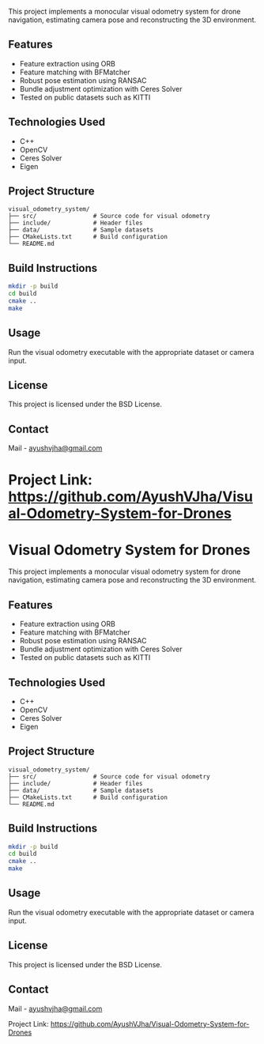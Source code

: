 This project implements a monocular visual odometry system for drone navigation, estimating camera pose and reconstructing the 3D environment.

## Features

- Feature extraction using ORB
- Feature matching with BFMatcher
- Robust pose estimation using RANSAC
- Bundle adjustment optimization with Ceres Solver
- Tested on public datasets such as KITTI

## Technologies Used

- C++
- OpenCV
- Ceres Solver
- Eigen

## Project Structure

```
visual_odometry_system/
├── src/                # Source code for visual odometry
├── include/            # Header files
├── data/               # Sample datasets
├── CMakeLists.txt      # Build configuration
└── README.md
```

## Build Instructions

```bash
mkdir -p build
cd build
cmake ..
make
```

## Usage

Run the visual odometry executable with the appropriate dataset or camera input.

## License

This project is licensed under the BSD License.

## Contact

Mail - ayushvjha@gmail.com

Project Link: https://github.com/AyushVJha/Visual-Odometry-System-for-Drones
=======
# Visual Odometry System for Drones

This project implements a monocular visual odometry system for drone navigation, estimating camera pose and reconstructing the 3D environment.

## Features

- Feature extraction using ORB
- Feature matching with BFMatcher
- Robust pose estimation using RANSAC
- Bundle adjustment optimization with Ceres Solver
- Tested on public datasets such as KITTI

## Technologies Used

- C++
- OpenCV
- Ceres Solver
- Eigen

## Project Structure

```
visual_odometry_system/
├── src/                # Source code for visual odometry
├── include/            # Header files
├── data/               # Sample datasets
├── CMakeLists.txt      # Build configuration
└── README.md
```

## Build Instructions

```bash
mkdir -p build
cd build
cmake ..
make
```

## Usage

Run the visual odometry executable with the appropriate dataset or camera input.

## License

This project is licensed under the BSD License.

## Contact

Mail - ayushvjha@gmail.com

Project Link: https://github.com/AyushVJha/Visual-Odometry-System-for-Drones
